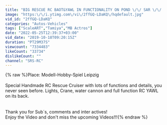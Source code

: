```yaml
---
title: "BIG RESCUE RC BAOT&YAWL IN FUNCTIONALITY ON POND \/\/ SAR \/\/ RC HARRO KOEBKE \/\/ MODELL HOBBY SPIEL"
image: "https:\/\/i.ytimg.com\/vi\/2ffGQ-LDaKQ\/hqdefault.jpg"
vid_id: "2ffGQ-LDaKQ"
categories: "Autos-Vehicles"
tags: ["ScaleART","Tamiya","MB Actros"]
date: "2022-05-25T12:39:37+03:00"
vid_date: "2019-10-18T09:20:15Z"
duration: "PT29M37S"
viewcount: "7334483"
likeCount: "33734"
dislikeCount: ""
channel: "SRS-RC"
---
```

{% raw %}Place: Modell-Hobby-Spiel Leipzig<br /><br />Special Handmade RC Rescue Cruiser with lots of functions and details, you never seen before. Lights, Crane, water cannon and full function RC YAWL on its back.<br /><br /><br />Thank you for Sub´s, comments and inter actives!<br />Enjoy the Video and don't miss the upcoming Videos!!!{% endraw %}
